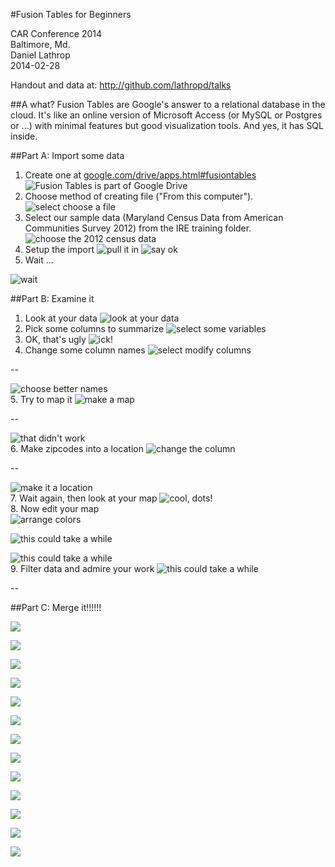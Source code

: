 #Fusion Tables for Beginners

CAR Conference 2014<br>
Baltimore, Md.<br>
Daniel Lathrop<br>
2014-02-28<br>

Handout and data at: http://github.com/lathropd/talks

##A what?
Fusion Tables are Google's answer to a relational database in the cloud. It's like an online version of Microsoft Access (or MySQL or Postgres or ...) with minimal features but good visualization tools. And yes, it has SQL inside.


##Part A: Import some data
1. Create one at [google.com/drive/apps.html#fusiontables](http://www.google.com/drive/apps.html#fusiontables)
![Fusion Tables is part of Google Drive](car2014_data/screenshot1.png)
2. Choose method of creating file ("From this computer").
![select choose a file](car2014_data/screenshot2.png)
3. Select our sample data (Maryland Census Data from American Communities Survey 2012) from the IRE training folder.
![choose the 2012 census data](car2014_data/screenshot3.png)
4. Setup the import
![pull it in](car2014_data/screenshot4.png)
![say ok](car2014_data/screenshot5.png)
5. Wait ...

![wait](car2014_data/screenshot6.png)


##Part B: Examine it
1. Look at your data
![look at your data](car2014_data/screenshot7.png)
2. Pick some columns to summarize
![select some variables](car2014_data/screenshot8.png)
3. OK, that's ugly
![ick!](car2014_data/screenshot9.png)
4. Change some column names
![select modify columns](car2014_data/screenshot10.png)

--

![choose better names](car2014_data/screenshot11.png)<br>
5. Try to map it
![make a map](car2014_data/screenshot12.png)

--

![that didn't work](car2014_data/screenshot14.png)<br>
6. Make zipcodes into a location
![change the column](car2014_data/screenshot15.png)

--

![make it a location](car2014_data/screenshot16.png)<br>
7. Wait again, then look at your map
![cool, dots!](car2014_data/screenshot18.png)<br>
8. Now edit your map<br>
![arrange colors](car2014_data/screenshot20.png)

![this could take a while](car2014_data/screenshot21.png)<br>

![this could take a while](car2014_data/screenshot22.png)<br>
9. Filter data and admire your work
![this could take a while](car2014_data/screenshot23.png)

--


##Part C: Merge it!!!!!!

![](car2014_data/screenshot24.png)

![](car2014_data/screenshot25.png)


![](car2014_data/screenshot26.png)

![](car2014_data/screenshot27.png)

![](car2014_data/screenshot28.png)

![](car2014_data/screenshot29.png)

![](car2014_data/screenshot30.png)

![](car2014_data/screenshot31.png)

![](car2014_data/screenshot32.png)

![](car2014_data/screenshot33.png)

![](car2014_data/screenshot34.png)

![](car2014_data/screenshot35.png)

![](car2014_data/screenshot36.png)











